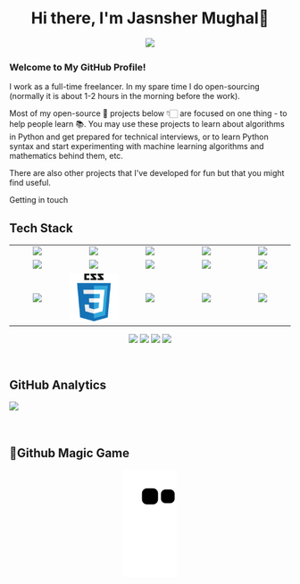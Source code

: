  <div align="center">
    <h1> Hi there, I'm Jasnsher Mughal👋<a href="#"></h1>
  </div>
<p align="center">
<a href="https://github.com/JansherMughal"><img src="https://readme-typing-svg.herokuapp.com?lines=Machine+Learning+Expert;Data+Science+Enthusiast;Python+Developer&center=true&width=500&height=50"></a>
	
### Welcome to My GitHub Profile!
 
I work as a full-time freelancer. In my spare time I do open-sourcing (normally it is about 1-2 hours in the morning before the work).

Most of my open-source 🚀 projects below 👇🏻 are focused on one thing - to help people learn 📚. You may use these projects to learn about algorithms in Python and get prepared for technical interviews, or to learn Python syntax and start experimenting with machine learning algorithms and mathematics behind them, etc.

There are also other projects that I've developed for fun but that you might find useful.

Getting in touch


<h2>Tech Stack</h2>

<table width="100" align='justify-center'>
<tr>

  <td align='center' width="200">
        <img src="https://www.jing.fm/clipimg/full/53-537670_python-png-file-python-logo-png.png"  width="80">
    </td>
  <td align='center' width="200">
        <img src="https://www.djangoproject.com/m/img/logos/django-logo-negative.png" width="100">
    </td>
    <td align='center' width="200">
        <img src="https://github.com/JansherMughal/JansherMughal/assets/58034260/342a1127-c990-4712-b1b6-87cffcb91024" width="100">
    </td>

 <td align='center' width="200">
        <img src="https://github.com/smuhabdullah/smuhabdullah/assets/58034394/27a7c39c-6c5e-4cec-9110-0de89ebd9d05" width="150%">
    </td>
 <td align='center'  width="200">
        <img src="https://github.com/opencv/opencv/wiki/logo/OpenCV_logo_no_text.png" width="100">
    </td>
	
</tr>
 <tr>
   
  
<td align='center'  width="200">
        <img src="https://github.com/smuhabdullah/smuhabdullah/assets/58034394/9042153c-74b1-407a-94d9-6e5657b3044c" >
    </td>
	 <td align='center' width="200">
        <img src="https://github.com/smuhabdullah/smuhabdullah/assets/58034394/e99ac296-f64c-479c-bf6a-1958c2713e9b" width="100%">
    </td>
  <td align='center'  width="200">
        <img src="https://download.logo.wine/logo/MySQL/MySQL-Logo.wine.png" >
    </td>
<td align='center'  width="200">
        <img src="https://github.com/smuhabdullah/smuhabdullah/assets/58034394/64937b04-5c3a-4a46-b3f1-2c2375a27725" >
    </td>
	  
  <td align='center'  width="200">
        <img src="https://github.com/smuhabdullah/smuhabdullah/assets/58034394/30d22378-8123-4eea-9a9d-1bfc295a2583" >
    </td>
	

</tr>
<tr>
    <td align='center' width="200">
        <img src="https://upload.wikimedia.org/wikipedia/commons/thumb/3/38/HTML5_Badge.svg/600px-HTML5_Badge.svg.png"  width="100">
    </td>
    <td align='center' width="200">
        <img src="https://raw.githubusercontent.com/devicons/devicon/0d6c64dbbf311879f7d563bfc3ccf559f9ed111c/icons/css3/css3-original-wordmark.svg" width="100">
    </td>
  
 <td align='center'  width="200">
        <img src="https://upload.wikimedia.org/wikipedia/commons/thumb/6/6a/JavaScript-logo.png/800px-JavaScript-logo.png" width="100">
    </td>
	
 <td align='center' width="200">
        <img src="https://github.com/smuhabdullah/smuhabdullah/assets/58034394/afaefa9d-951b-429a-9f3d-cd522ff08048" width="100">
    </td>
	 <td align='center' width="200">
        <img src="https://git-scm.com/images/logos/1color-darkbg@2x.png" width="100">
    </td>
 
</tr>
    

  
	
</table>
  
 
<p width="100" align='center'>
<a href="https://www.linkedin.com/in/jansher-mughal/"><img src="https://img.shields.io/badge/-Jansher%20Mughal-0077B5?style=flat&logo=Linkedin&logoColor=white"/></a>
<a href="https://www.kaggle.com/janshermughal/"><img src="https://img.shields.io/badge/-Jansher%20Mughal-white?style=flat&logo=Kaggle&logoWidth=40&logoColor=black" /></a>
<a href="mailto:janmughal@students.uit.edu"><img src="https://img.shields.io/badge/-janmughal@students.uit.edu-D14836?style=flat&logo=Gmail&logoColor=white"/></a>
<a href="https://Jansher-Mughal.web.app/"><img src="https://img.shields.io/badge/-/JansherMughal-e8b519?style=flat&logo=portfolio&logoColor=green"/></a>
 </p>
 
<br>

 
 <h2>GitHub Analytics
 </h2>
<p >
  <a href="https://github.com/JansherMughal">
  <img height="180em" src="https://github-readme-stats-eight-theta.vercel.app/api/top-langs/?username=JansherMughal&layout=compact&langs_count=8&theme=algolia"/>
</a>
</p>
<br>

## 🐛Github Magic Game
<p align="center">
  <img src="https://github.com/JansherMughal/JansherMughal/raw/output/github-contribution-grid-snake.svg" alt="snake"></center>
</p>
